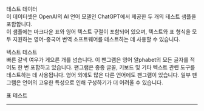 테스트 데이터  
이 데이터셋은 OpenAI의 AI 언어 모델인 ChatGPT에서 제공한 두 개의 테스트 샘플을 포함합니다.  
이 샘플에는 마크다운 표와 영어 텍스트 구절이 포함되어 있으며, 텍스트와 표 형식을 모두 지원하는 영어-중국어 번역 소프트웨어를 테스트하는 데 사용할 수 있습니다.  

텍스트 테스트  
빠른 갈색 여우가 게으른 개를 넘습니다. 이 팬그램은 영어 알phabet의 모든 글자를 적어도 한 번 포함하고 있습니다. 팬그램은 종종 글꼴, 키보드 및 기타 텍스트 관련 도구를 테스트하는 데 사용됩니다. 영어 외에도 많은 다른 언어에도 팬그램이 있습니다. 일부 팬그램은 언어의 고유한 특성으로 인해 구성하기가 더 어려울 수 있습니다.  

표 테스트

---

